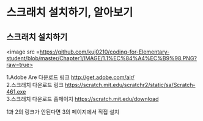 # 스크래치 설치하기, 알아보기

## 스크래치 설치하기
<image src =https://github.com/kuj0210/coding-for-Elementary-student/blob/master/Chapter1/IMAGE/1.1%EC%84%A4%EC%B9%98.PNG?raw=true> <br>

1.Adobe Are 다운로드 링크 http://get.adobe.com/air/ <br>
2.스크래치 다운로드 링크 https://scratch.mit.edu/scratchr2/static/sa/Scratch-461.exe <br/>
3.스크래치 다운로드 홈페이지 https://scratch.mit.edu/download

1과 2의 링크가 안된다면 3의 페이지에서 직접 설치
